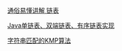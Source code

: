 [通俗易懂讲解 链表](https://mp.weixin.qq.com/s?__biz=MzIwNTc4NTEwOQ==&mid=2247483861&idx=1&sn=d65e3fa4df1ad978cb279595c862ac94&chksm=972ad0afa05d59b93480646d4d1e02f4f40617d2c59acd83ecbea2d994583aad428ae2216dc5&mpshare=1&scene=21&srcid=10075B4aHRjyol3lmjv463wK#wechat_redirect)

[Java单链表、双端链表、有序链表实现](https://blog.csdn.net/a19881029/article/details/22695289)

[字符串匹配的KMP算法](https://mp.weixin.qq.com/s?__biz=MzIwNTc4NTEwOQ==&mid=2247484191&idx=1&sn=7b404ca20b95cfabb3e550eda4dad1ea&chksm=972ad265a05d5b737b4ce3f2efaeb42f9c55aa8362b072ce8299d34bb25866a00752c7f11ebc&mpshare=1&scene=21&srcid=1222PNozZjpiLOfwLGCXZCpZ#wechat_redirect)

